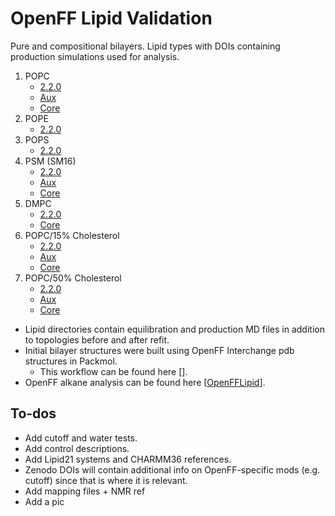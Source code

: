 # OpenFF Lipid Validation

Pure and compositional bilayers.
  Lipid types with DOIs containing production simulations used for analysis.
  1. POPC
     - [2.2.0](10.5281/zenodo.14714284)
     - [Aux](https://zenodo.org/records/14713793)
     - [Core](https://zenodo.org/records/14713704)
  2. POPE
     - [2.2.0](10.5281/zenodo.14714284)
  3. POPS
     - [2.2.0](10.5281/zenodo.14714284)
  4. PSM (SM16)
     - [2.2.0](10.5281/zenodo.14714284)
     - [Aux](https://zenodo.org/records/14713992)
     - [Core](https://zenodo.org/records/14713956)
  5. DMPC
     - [2.2.0](10.5281/zenodo.14714284)
     - [Core](https://zenodo.org/records/14713912)
  6. POPC/15% Cholesterol
     - [2.2.0](10.5281/zenodo.14714284)
     - [Aux](https://zenodo.org/records/14713797)
     - [Core](https://zenodo.org/records/14713823)
  7. POPC/50% Cholesterol
     - [2.2.0](10.5281/zenodo.14714284)
     - [Aux](https://zenodo.org/records/14713870)
     - [Core](https://zenodo.org/records/14713850)

  - Lipid directories contain equilibration and production MD files in addition to topologies before and after refit.
  - Initial bilayer structures were built using OpenFF Interchange pdb structures in Packmol.
	- This workflow can be found here [].
  - OpenFF alkane analysis can be found here [[OpenFFLipid](https://github.com/JHoeflich1/OpenFFLipid)].


## To-dos
* Add cutoff and water tests.
* Add control descriptions.
* Add Lipid21 systems and CHARMM36 references.
* Zenodo DOIs will contain additional info on OpenFF-specific mods (e.g. cutoff) since that is where it is relevant.
* Add mapping files + NMR ref
* Add a pic
